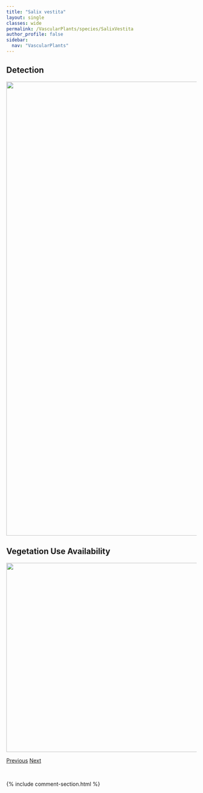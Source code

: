 ```yaml
---
title: "Salix vestita"
layout: single
classes: wide
permalink: /VascularPlants/species/SalixVestita
author_profile: false
sidebar:
  nav: "VascularPlants"
---
```


<h2>Detection</h2>

<a href="https://drive.google.com/uc?export=view&id=1yNK7djq-nSJTjAwDylh34C7x5oSlNwNV">
<img src="https://drive.google.com/uc?export=view&id=1yNK7djq-nSJTjAwDylh34C7x5oSlNwNV" height = "1200" width = "800">
</a>


<h2>Vegetation Use Availability</h2>

<a href="https://drive.google.com/uc?export=view&id=1evl3beKF8w4ZDyLT4oAYvvQXvIiRProj">
<img src="https://drive.google.com/uc?export=view&id=1evl3beKF8w4ZDyLT4oAYvvQXvIiRProj" height = "500" width = "1000">
</a>


<a href="/DevelopmentWebsite/VascularPlants/species/SalixStolonifera" class="pagination--pager" title="Salix stolonifera">Previous</a> <a href="/DevelopmentWebsite/VascularPlants/species/SalsolaTragusCollina" class="pagination--pager" title="Salsola tragus/collina">Next</a>

<p>&nbsp;</p>

{% include comment-section.html %}
